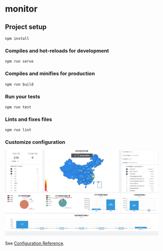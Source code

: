 # monitor

## Project setup
```
npm install
```

### Compiles and hot-reloads for development
```
npm run serve
```

### Compiles and minifies for production
```
npm run build
```

### Run your tests
```
npm run test
```

### Lints and fixes files
```
npm run lint
```

### Customize configuration

![](https://raw.githubusercontent.com/huankai/monitor/master/public/images/main.png)


See [Configuration Reference](https://cli.vuejs.org/config/).
